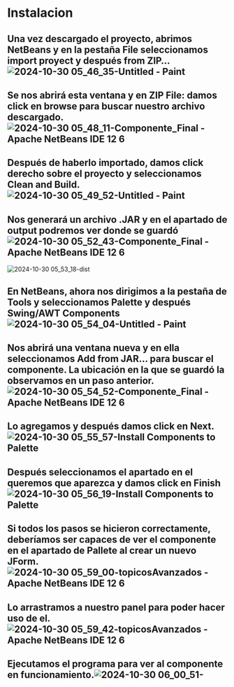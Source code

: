 # Instalacion
## Una vez descargado el proyecto, abrimos NetBeans y en la pestaña File seleccionamos import proyect y después from ZIP…![2024-10-30 05_46_35-Untitled - Paint](https://github.com/user-attachments/assets/9451cbfa-2f43-4e31-af73-62405148b792)
## Se nos abrirá esta ventana y en ZIP File: damos click en browse para buscar nuestro archivo descargado.![2024-10-30 05_48_11-Componente_Final - Apache NetBeans IDE 12 6](https://github.com/user-attachments/assets/66f5ff8e-e9ac-40e9-a82a-c6a819f62db4)
## Después de haberlo importado, damos click derecho sobre el proyecto y seleccionamos Clean and Build.![2024-10-30 05_49_52-Untitled - Paint](https://github.com/user-attachments/assets/abc24897-24c1-4b09-9ddc-0f9134bb3cc2)
## Nos generará un archivo .JAR y en el apartado de output podremos ver donde se guardó![2024-10-30 05_52_43-Componente_Final - Apache NetBeans IDE 12 6](https://github.com/user-attachments/assets/be8f157d-f8d4-41cd-a4ee-c91375a42ec1)
![2024-10-30 05_53_18-dist](https://github.com/user-attachments/assets/431c9033-f6b0-4ac9-bd88-a5f7cad7c538)
## En NetBeans, ahora nos dirigimos a la pestaña de Tools y seleccionamos Palette y después Swing/AWT Components![2024-10-30 05_54_04-Untitled - Paint](https://github.com/user-attachments/assets/bbc462bf-429e-494b-a807-a5849608df88)
## Nos abrirá una ventana nueva y en ella seleccionamos Add from JAR… para buscar el componente. La ubicación en la que se guardó la observamos en un paso anterior.![2024-10-30 05_54_52-Componente_Final - Apache NetBeans IDE 12 6](https://github.com/user-attachments/assets/5dcbf3e7-0fb0-4de2-b4be-14d6b8f6faae)
## Lo agregamos y después damos click en Next.![2024-10-30 05_55_57-Install Components to Palette](https://github.com/user-attachments/assets/3fa2c80c-9d38-4fec-a072-9df5ab623b6a)
## Después seleccionamos el apartado en el queremos que aparezca y damos click en Finish![2024-10-30 05_56_19-Install Components to Palette](https://github.com/user-attachments/assets/b3ba13d5-0af2-4ee3-9792-2d0949803a8e)
## Si todos los pasos se hicieron correctamente, deberíamos ser capaces de ver el componente en el apartado de Pallete al crear un nuevo JForm.![2024-10-30 05_59_00-topicosAvanzados - Apache NetBeans IDE 12 6](https://github.com/user-attachments/assets/4d0fa961-7adf-4a73-a9f6-9fa6b383c0ca)
## Lo arrastramos a nuestro panel para poder hacer uso de el.![2024-10-30 05_59_42-topicosAvanzados - Apache NetBeans IDE 12 6](https://github.com/user-attachments/assets/b97d84b6-ccce-4a83-b92a-2a1f89db19f6)
## Ejecutamos el programa para ver al componente en funcionamiento.![2024-10-30 06_00_51-](https://github.com/user-attachments/assets/e6ad568c-6884-4b84-b3e1-dbb9ec3c7423)
